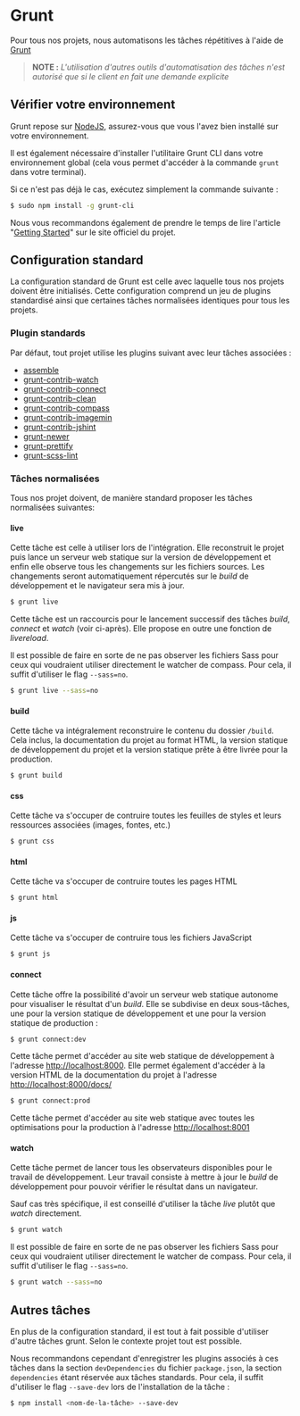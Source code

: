 
Grunt
================================================================================

Pour tous nos projets, nous automatisons les tâches répétitives à l'aide de
[Grunt](http://gruntjs.com/)

> **NOTE :** _L'utilisation d'autres outils d'automatisation des tâches n'est
  autorisé que si le client en fait une demande explicite_


Vérifier votre environnement
--------------------------------------------------------------------------------

Grunt repose sur [NodeJS](http://nodejs.org/), assurez-vous que vous l'avez bien
installé sur votre environnement.

Il est également nécessaire d'installer l'utilitaire Grunt CLI dans votre
environnement global (cela vous permet d'accéder à la commande `grunt` dans
votre terminal).

Si ce n'est pas déjà le cas, exécutez simplement la commande suivante :

```bash
$ sudo npm install -g grunt-cli
```

Nous vous recommandons également de prendre le temps de lire l'article
"[Getting Started](http://gruntjs.com/getting-started)" sur le site officiel du
projet.


Configuration standard
--------------------------------------------------------------------------------

La configuration standard de Grunt est celle avec laquelle tous nos projets
doivent être initialisés. Cette configuration comprend un jeu de plugins
standardisé ainsi que certaines tâches normalisées identiques pour tous les
projets.


### Plugin standards
Par défaut, tout projet utilise les plugins suivant avec leur tâches associées :

* [assemble](https://github.com/assemble/assemble/)
* [grunt-contrib-watch](https://github.com/gruntjs/grunt-contrib-watch)
* [grunt-contrib-connect](https://github.com/gruntjs/grunt-contrib-connect)
* [grunt-contrib-clean](https://github.com/gruntjs/grunt-contrib-clean)
* [grunt-contrib-compass](https://github.com/gruntjs/grunt-contrib-compass)
* [grunt-contrib-imagemin](https://github.com/gruntjs/grunt-contrib-imagemin)
* [grunt-contrib-jshint](https://github.com/gruntjs/grunt-contrib-jshint)
* [grunt-newer](https://github.com/tschaub/grunt-newer)
* [grunt-prettify](https://github.com/jonschlinkert/grunt-prettify)
* [grunt-scss-lint](https://github.com/ahmednuaman/grunt-scss-lint)


### Tâches normalisées
Tous nos projet doivent, de manière standard proposer les tâches normalisées
suivantes:

#### live
Cette tâche est celle à utiliser lors de l'intégration. Elle reconstruit le
projet puis lance un serveur web statique sur la version de développement et
enfin elle observe tous les changements sur les fichiers sources. Les changements
seront automatiquement répercutés sur le _build_ de développement et le
navigateur sera mis à jour.

```bash
$ grunt live
```

Cette tâche est un raccourcis pour le lancement successif des tâches _build_,
_connect_ et _watch_ (voir ci-après). Elle propose en outre une fonction de
_livereload_.

Il est possible de faire en sorte de ne pas observer les fichiers Sass pour ceux
qui voudraient utiliser directement le watcher de compass. Pour cela, il suffit
d'utiliser le flag `--sass=no`.

```bash
$ grunt live --sass=no
```

#### build
Cette tâche va intégralement reconstruire le contenu du dossier `/build`.
Cela inclus, la documentation du projet au format HTML, la version statique de
développement du projet et la version statique prête à être livrée pour la
production.

```bash
$ grunt build
```

#### css
Cette tâche va s'occuper de contruire toutes les feuilles de styles et leurs
ressources associées (images, fontes, etc.)

```bash
$ grunt css
```

#### html
Cette tâche va s'occuper de contruire toutes les pages HTML

```bash
$ grunt html
```

#### js
Cette tâche va s'occuper de contruire tous les fichiers JavaScript

```bash
$ grunt js
```

#### connect
Cette tâche offre la possibilité d'avoir un serveur web statique autonome pour
visualiser le résultat d'un _build_. Elle se subdivise en deux sous-tâches, une
pour la version statique de développement et une pour la version statique de
production :

```bash
$ grunt connect:dev
```

Cette tâche permet d'accéder au site web statique de développement à l'adresse
[http://localhost:8000](http://localhost:8000). Elle permet également d'accéder
à la version HTML de la documentation du projet à l'adresse
[http://localhost:8000/docs/](http://localhost:8000/docs/)

```bash
$ grunt connect:prod
```

Cette tâche permet d'accéder au site web statique avec toutes les optimisations
pour la production à l'adresse [http://localhost:8001](http://localhost:8001)

#### watch
Cette tâche permet de lancer tous les observateurs disponibles pour le travail
de développement. Leur travail consiste à mettre à jour le _build_ de
développement pour pouvoir vérifier le résultat dans un navigateur.

Sauf cas très spécifique, il est conseillé d'utiliser la tâche _live_ plutôt que
_watch_ directement.

```bash
$ grunt watch
```

Il est possible de faire en sorte de ne pas observer les fichiers Sass pour ceux
qui voudraient utiliser directement le watcher de compass. Pour cela, il suffit
d'utiliser le flag `--sass=no`.

```bash
$ grunt watch --sass=no
```


Autres tâches
--------------------------------------------------------------------------------

En plus de la configuration standard, il est tout à fait possible d'utiliser
d'autre tâches grunt. Selon le contexte projet tout est possible.

Nous recommandons cependant d'enregistrer les plugins associés à ces tâches dans
la section `devDependencies` du fichier `package.json`, la section
`dependencies` étant réservée aux tâches standards. Pour cela, il suffit
d'utiliser le flag `--save-dev` lors de l'installation de la tâche :

```bash
$ npm install <nom-de-la-tâche> --save-dev
```
